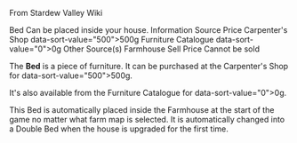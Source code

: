 From Stardew Valley Wiki

Bed Can be placed inside your house. Information Source Price Carpenter's Shop data-sort-value="500"&gt;500g Furniture Catalogue data-sort-value="0"&gt;0g Other Source(s) Farmhouse Sell Price Cannot be sold

The **Bed** is a piece of furniture. It can be purchased at the Carpenter's Shop for data-sort-value="500"&gt;500g.

It's also available from the Furniture Catalogue for data-sort-value="0"&gt;0g.

This Bed is automatically placed inside the Farmhouse at the start of the game no matter what farm map is selected. It is automatically changed into a Double Bed when the house is upgraded for the first time.